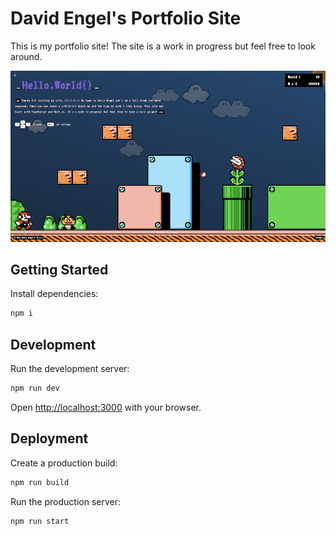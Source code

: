 # David Engel's Portfolio Site

This is my portfolio site! The site is a work in progress but feel free to look around.

![Preview](/resources/images/preview.png)

## Getting Started

Install dependencies:

```bash
npm i
```

## Development

Run the development server:

```bash
npm run dev
```

Open [http://localhost:3000](http://localhost:3000) with your browser.

## Deployment

Create a production build:

```bash
npm run build
```

Run the production server:

```bash
npm run start
```
